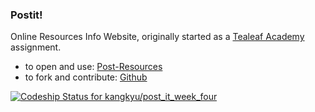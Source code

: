 ### Postit!

Online Resources Info Website, originally started as a [Tealeaf Academy](http://www.gotealeaf.com/) assignment.

+ to open and use: [Post-Resources](http://post-resources.herokuapp.com/)
+ to fork and contribute: [Github](https://github.com/kangkyu/post_it_redo)

[ ![Codeship Status for kangkyu/post_it_week_four](https://codeship.com/projects/fa4e3cd0-f3b0-0132-bc5d-2a87b13299a7/status?branch=master)](https://codeship.com/projects/85469)
